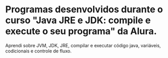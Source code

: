 <h1> Programas desenvolvidos durante o curso "Java JRE e JDK: compile e execute o seu programa" da Alura. </h1>
Aprendi sobre JVM, JDK, JRE, compilar e executar código java, variáveis, codicionais e controle de fluxo.
